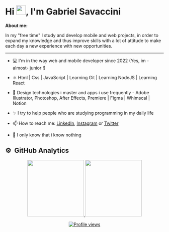 <h1 align="left">Hi <img src="https://raw.githubusercontent.com/kaueMarques/kaueMarques/master/hi.gif" width="30px">, I'm Gabriel Savaccini</h1>

**About me:**

In my "free time" I study and develop mobile and web projects, in order to expand my knowledge and thus improve skills with a lot of attitude to make each day a new experience with new opportunities.

* * *

- 💻 I'm  in the way web and mobile developer since 2022 (Yes, im -almost- junior !)

- ⚛️ Html | Css | JavaScript | Learning Git | Learning NodeJS | Learning React
- 🎯 Design technologies i master and apps i use frequently - Adobe Illustrator, Photoshop, After Effects, Premiere | Figma | Whimscal | Notion
- ✨ I try to help people who are studying programming in my daily life
- 📫 How to reach me: [LinkedIn](https://www.linkedin.com/in/gabrielsavaccini/), [Instagram](https://www.instagram.com/gabrielsavdeveloper/) or [Twitter](https://twitter.com/gabrielsav_)
- 🚀 I only know that i know nothing

## ⚙️ &nbsp;GitHub Analytics

<div align="center">
  <a href="https://github.com/gabrielsav">
  <img height="180em" src="https://github-readme-stats.vercel.app/api?username=gabrielsav&show_icons=true&theme=dracula&include_all_commits=true&count_private=true"/>
  <img height="180em" src="https://github-readme-stats.vercel.app/api/top-langs/?username=gabrielsav&layout=compact&langs_count=7&theme=dracula"/>
</div>
  <p align="center"> <img src="https://komarev.com/ghpvc/?username=gabrielsav&color=blue" alt="Profile views" /> </p>



